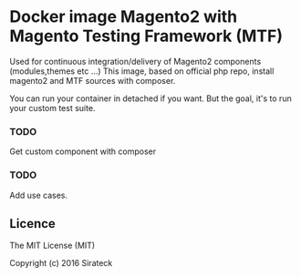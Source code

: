 # Docker image Magento2 with Magento Testing Framework (MTF)


Used for continuous integration/delivery of Magento2 components (modules,themes etc ...)
This image, based on official php repo, install magento2 and MTF sources with composer.

You can run your container in detached if you want.
But the goal, it's to run your custom test suite.

### TODO
Get custom component with composer

### TODO
Add use cases.

## Licence

The MIT License (MIT)

Copyright (c) 2016 Sirateck
